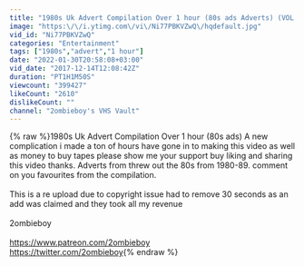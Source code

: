 ```yaml
---
title: "1980s Uk Advert Compilation Over 1 hour (80s ads Adverts) (VOL 1)"
image: "https:\/\/i.ytimg.com\/vi\/Ni77PBKVZwQ\/hqdefault.jpg"
vid_id: "Ni77PBKVZwQ"
categories: "Entertainment"
tags: ["1980s","advert","1 hour"]
date: "2022-01-30T20:58:08+03:00"
vid_date: "2017-12-14T12:08:42Z"
duration: "PT1H1M50S"
viewcount: "399427"
likeCount: "2610"
dislikeCount: ""
channel: "2ombieboy's VHS Vault"
---
```

{% raw %}1980s Uk Advert Compilation Over 1 hour (80s ads) A new complication i made a ton of hours have gone in to making this video as well as money to buy tapes please show me your support buy liking and sharing this video thanks. Adverts from threw out the 80s from 1980-89. comment on you favourites from the compilation.<br /><br />This is a re upload due to copyright issue had to remove 30 seconds as an add was claimed and they took all my revenue <br /><br />2ombieboy<br /><br /><a rel="nofollow" target="blank" href="https://www.patreon.com/2ombieboy">https://www.patreon.com/2ombieboy</a><br /><a rel="nofollow" target="blank" href="https://twitter.com/2ombieboy">https://twitter.com/2ombieboy</a>{% endraw %}
